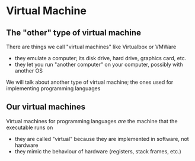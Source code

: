 # Virtual Machine


## The "other" type of virtual machine
There are things we call "virtual machines" like Virtualbox or VMWare
- they emulate a computer; its disk drive, hard drive, graphics card, etc.
- they let you run "another computer" on your computer, possibly with another OS

We will talk about another type of virtual machine; the ones used for implementing programming languages


## Our virtual machines
Virtual machines for programming languages *are* the machine that the executable runs on
- they are called "virtual" because they are implemented in software, not hardware
- they mimic the behaviour of hardware (registers, stack frames, etc.)
